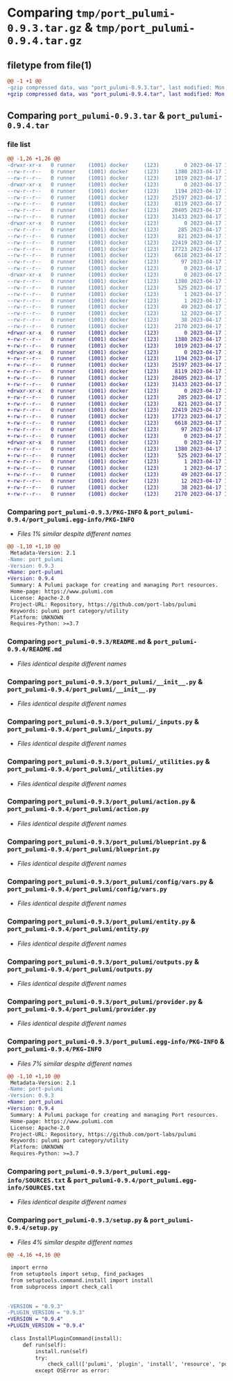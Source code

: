 # Comparing `tmp/port_pulumi-0.9.3.tar.gz` & `tmp/port_pulumi-0.9.4.tar.gz`

## filetype from file(1)

```diff
@@ -1 +1 @@
-gzip compressed data, was "port_pulumi-0.9.3.tar", last modified: Mon Apr 17 10:33:46 2023, max compression
+gzip compressed data, was "port_pulumi-0.9.4.tar", last modified: Mon Apr 17 12:16:53 2023, max compression
```

## Comparing `port_pulumi-0.9.3.tar` & `port_pulumi-0.9.4.tar`

### file list

```diff
@@ -1,26 +1,26 @@
-drwxr-xr-x   0 runner    (1001) docker     (123)        0 2023-04-17 10:33:46.152698 port_pulumi-0.9.3/
--rw-r--r--   0 runner    (1001) docker     (123)     1380 2023-04-17 10:33:46.152698 port_pulumi-0.9.3/PKG-INFO
--rw-r--r--   0 runner    (1001) docker     (123)     1019 2023-04-17 10:33:45.000000 port_pulumi-0.9.3/README.md
-drwxr-xr-x   0 runner    (1001) docker     (123)        0 2023-04-17 10:33:46.148698 port_pulumi-0.9.3/port_pulumi/
--rw-r--r--   0 runner    (1001) docker     (123)     1194 2023-04-17 10:33:45.000000 port_pulumi-0.9.3/port_pulumi/__init__.py
--rw-r--r--   0 runner    (1001) docker     (123)    25197 2023-04-17 10:33:45.000000 port_pulumi-0.9.3/port_pulumi/_inputs.py
--rw-r--r--   0 runner    (1001) docker     (123)     8119 2023-04-17 10:33:45.000000 port_pulumi-0.9.3/port_pulumi/_utilities.py
--rw-r--r--   0 runner    (1001) docker     (123)    20405 2023-04-17 10:33:45.000000 port_pulumi-0.9.3/port_pulumi/action.py
--rw-r--r--   0 runner    (1001) docker     (123)    31433 2023-04-17 10:33:45.000000 port_pulumi-0.9.3/port_pulumi/blueprint.py
-drwxr-xr-x   0 runner    (1001) docker     (123)        0 2023-04-17 10:33:46.152698 port_pulumi-0.9.3/port_pulumi/config/
--rw-r--r--   0 runner    (1001) docker     (123)      285 2023-04-17 10:33:45.000000 port_pulumi-0.9.3/port_pulumi/config/__init__.py
--rw-r--r--   0 runner    (1001) docker     (123)      821 2023-04-17 10:33:45.000000 port_pulumi-0.9.3/port_pulumi/config/vars.py
--rw-r--r--   0 runner    (1001) docker     (123)    22419 2023-04-17 10:33:45.000000 port_pulumi-0.9.3/port_pulumi/entity.py
--rw-r--r--   0 runner    (1001) docker     (123)    17723 2023-04-17 10:33:45.000000 port_pulumi-0.9.3/port_pulumi/outputs.py
--rw-r--r--   0 runner    (1001) docker     (123)     6618 2023-04-17 10:33:45.000000 port_pulumi-0.9.3/port_pulumi/provider.py
--rw-r--r--   0 runner    (1001) docker     (123)       97 2023-04-17 10:33:45.000000 port_pulumi-0.9.3/port_pulumi/pulumi-plugin.json
--rw-r--r--   0 runner    (1001) docker     (123)        0 2023-04-17 10:33:45.000000 port_pulumi-0.9.3/port_pulumi/py.typed
-drwxr-xr-x   0 runner    (1001) docker     (123)        0 2023-04-17 10:33:46.152698 port_pulumi-0.9.3/port_pulumi.egg-info/
--rw-r--r--   0 runner    (1001) docker     (123)     1380 2023-04-17 10:33:46.000000 port_pulumi-0.9.3/port_pulumi.egg-info/PKG-INFO
--rw-r--r--   0 runner    (1001) docker     (123)      525 2023-04-17 10:33:46.000000 port_pulumi-0.9.3/port_pulumi.egg-info/SOURCES.txt
--rw-r--r--   0 runner    (1001) docker     (123)        1 2023-04-17 10:33:46.000000 port_pulumi-0.9.3/port_pulumi.egg-info/dependency_links.txt
--rw-r--r--   0 runner    (1001) docker     (123)        1 2023-04-17 10:33:46.000000 port_pulumi-0.9.3/port_pulumi.egg-info/not-zip-safe
--rw-r--r--   0 runner    (1001) docker     (123)       49 2023-04-17 10:33:46.000000 port_pulumi-0.9.3/port_pulumi.egg-info/requires.txt
--rw-r--r--   0 runner    (1001) docker     (123)       12 2023-04-17 10:33:46.000000 port_pulumi-0.9.3/port_pulumi.egg-info/top_level.txt
--rw-r--r--   0 runner    (1001) docker     (123)       38 2023-04-17 10:33:46.152698 port_pulumi-0.9.3/setup.cfg
--rw-r--r--   0 runner    (1001) docker     (123)     2170 2023-04-17 10:33:45.000000 port_pulumi-0.9.3/setup.py
+drwxr-xr-x   0 runner    (1001) docker     (123)        0 2023-04-17 12:16:53.707849 port_pulumi-0.9.4/
+-rw-r--r--   0 runner    (1001) docker     (123)     1380 2023-04-17 12:16:53.707849 port_pulumi-0.9.4/PKG-INFO
+-rw-r--r--   0 runner    (1001) docker     (123)     1019 2023-04-17 12:16:53.000000 port_pulumi-0.9.4/README.md
+drwxr-xr-x   0 runner    (1001) docker     (123)        0 2023-04-17 12:16:53.703849 port_pulumi-0.9.4/port_pulumi/
+-rw-r--r--   0 runner    (1001) docker     (123)     1194 2023-04-17 12:16:53.000000 port_pulumi-0.9.4/port_pulumi/__init__.py
+-rw-r--r--   0 runner    (1001) docker     (123)    25197 2023-04-17 12:16:53.000000 port_pulumi-0.9.4/port_pulumi/_inputs.py
+-rw-r--r--   0 runner    (1001) docker     (123)     8119 2023-04-17 12:16:53.000000 port_pulumi-0.9.4/port_pulumi/_utilities.py
+-rw-r--r--   0 runner    (1001) docker     (123)    20405 2023-04-17 12:16:53.000000 port_pulumi-0.9.4/port_pulumi/action.py
+-rw-r--r--   0 runner    (1001) docker     (123)    31433 2023-04-17 12:16:53.000000 port_pulumi-0.9.4/port_pulumi/blueprint.py
+drwxr-xr-x   0 runner    (1001) docker     (123)        0 2023-04-17 12:16:53.707849 port_pulumi-0.9.4/port_pulumi/config/
+-rw-r--r--   0 runner    (1001) docker     (123)      285 2023-04-17 12:16:53.000000 port_pulumi-0.9.4/port_pulumi/config/__init__.py
+-rw-r--r--   0 runner    (1001) docker     (123)      821 2023-04-17 12:16:53.000000 port_pulumi-0.9.4/port_pulumi/config/vars.py
+-rw-r--r--   0 runner    (1001) docker     (123)    22419 2023-04-17 12:16:53.000000 port_pulumi-0.9.4/port_pulumi/entity.py
+-rw-r--r--   0 runner    (1001) docker     (123)    17723 2023-04-17 12:16:53.000000 port_pulumi-0.9.4/port_pulumi/outputs.py
+-rw-r--r--   0 runner    (1001) docker     (123)     6618 2023-04-17 12:16:53.000000 port_pulumi-0.9.4/port_pulumi/provider.py
+-rw-r--r--   0 runner    (1001) docker     (123)       97 2023-04-17 12:16:53.000000 port_pulumi-0.9.4/port_pulumi/pulumi-plugin.json
+-rw-r--r--   0 runner    (1001) docker     (123)        0 2023-04-17 12:16:53.000000 port_pulumi-0.9.4/port_pulumi/py.typed
+drwxr-xr-x   0 runner    (1001) docker     (123)        0 2023-04-17 12:16:53.707849 port_pulumi-0.9.4/port_pulumi.egg-info/
+-rw-r--r--   0 runner    (1001) docker     (123)     1380 2023-04-17 12:16:53.000000 port_pulumi-0.9.4/port_pulumi.egg-info/PKG-INFO
+-rw-r--r--   0 runner    (1001) docker     (123)      525 2023-04-17 12:16:53.000000 port_pulumi-0.9.4/port_pulumi.egg-info/SOURCES.txt
+-rw-r--r--   0 runner    (1001) docker     (123)        1 2023-04-17 12:16:53.000000 port_pulumi-0.9.4/port_pulumi.egg-info/dependency_links.txt
+-rw-r--r--   0 runner    (1001) docker     (123)        1 2023-04-17 12:16:53.000000 port_pulumi-0.9.4/port_pulumi.egg-info/not-zip-safe
+-rw-r--r--   0 runner    (1001) docker     (123)       49 2023-04-17 12:16:53.000000 port_pulumi-0.9.4/port_pulumi.egg-info/requires.txt
+-rw-r--r--   0 runner    (1001) docker     (123)       12 2023-04-17 12:16:53.000000 port_pulumi-0.9.4/port_pulumi.egg-info/top_level.txt
+-rw-r--r--   0 runner    (1001) docker     (123)       38 2023-04-17 12:16:53.707849 port_pulumi-0.9.4/setup.cfg
+-rw-r--r--   0 runner    (1001) docker     (123)     2170 2023-04-17 12:16:53.000000 port_pulumi-0.9.4/setup.py
```

### Comparing `port_pulumi-0.9.3/PKG-INFO` & `port_pulumi-0.9.4/port_pulumi.egg-info/PKG-INFO`

 * *Files 1% similar despite different names*

```diff
@@ -1,10 +1,10 @@
 Metadata-Version: 2.1
-Name: port_pulumi
-Version: 0.9.3
+Name: port-pulumi
+Version: 0.9.4
 Summary: A Pulumi package for creating and managing Port resources.
 Home-page: https://www.pulumi.com
 License: Apache-2.0
 Project-URL: Repository, https://github.com/port-labs/pulumi
 Keywords: pulumi port category/utility
 Platform: UNKNOWN
 Requires-Python: >=3.7
```

### Comparing `port_pulumi-0.9.3/README.md` & `port_pulumi-0.9.4/README.md`

 * *Files identical despite different names*

### Comparing `port_pulumi-0.9.3/port_pulumi/__init__.py` & `port_pulumi-0.9.4/port_pulumi/__init__.py`

 * *Files identical despite different names*

### Comparing `port_pulumi-0.9.3/port_pulumi/_inputs.py` & `port_pulumi-0.9.4/port_pulumi/_inputs.py`

 * *Files identical despite different names*

### Comparing `port_pulumi-0.9.3/port_pulumi/_utilities.py` & `port_pulumi-0.9.4/port_pulumi/_utilities.py`

 * *Files identical despite different names*

### Comparing `port_pulumi-0.9.3/port_pulumi/action.py` & `port_pulumi-0.9.4/port_pulumi/action.py`

 * *Files identical despite different names*

### Comparing `port_pulumi-0.9.3/port_pulumi/blueprint.py` & `port_pulumi-0.9.4/port_pulumi/blueprint.py`

 * *Files identical despite different names*

### Comparing `port_pulumi-0.9.3/port_pulumi/config/vars.py` & `port_pulumi-0.9.4/port_pulumi/config/vars.py`

 * *Files identical despite different names*

### Comparing `port_pulumi-0.9.3/port_pulumi/entity.py` & `port_pulumi-0.9.4/port_pulumi/entity.py`

 * *Files identical despite different names*

### Comparing `port_pulumi-0.9.3/port_pulumi/outputs.py` & `port_pulumi-0.9.4/port_pulumi/outputs.py`

 * *Files identical despite different names*

### Comparing `port_pulumi-0.9.3/port_pulumi/provider.py` & `port_pulumi-0.9.4/port_pulumi/provider.py`

 * *Files identical despite different names*

### Comparing `port_pulumi-0.9.3/port_pulumi.egg-info/PKG-INFO` & `port_pulumi-0.9.4/PKG-INFO`

 * *Files 7% similar despite different names*

```diff
@@ -1,10 +1,10 @@
 Metadata-Version: 2.1
-Name: port-pulumi
-Version: 0.9.3
+Name: port_pulumi
+Version: 0.9.4
 Summary: A Pulumi package for creating and managing Port resources.
 Home-page: https://www.pulumi.com
 License: Apache-2.0
 Project-URL: Repository, https://github.com/port-labs/pulumi
 Keywords: pulumi port category/utility
 Platform: UNKNOWN
 Requires-Python: >=3.7
```

### Comparing `port_pulumi-0.9.3/port_pulumi.egg-info/SOURCES.txt` & `port_pulumi-0.9.4/port_pulumi.egg-info/SOURCES.txt`

 * *Files identical despite different names*

### Comparing `port_pulumi-0.9.3/setup.py` & `port_pulumi-0.9.4/setup.py`

 * *Files 4% similar despite different names*

```diff
@@ -4,16 +4,16 @@
 
 import errno
 from setuptools import setup, find_packages
 from setuptools.command.install import install
 from subprocess import check_call
 
 
-VERSION = "0.9.3"
-PLUGIN_VERSION = "0.9.3"
+VERSION = "0.9.4"
+PLUGIN_VERSION = "0.9.4"
 
 class InstallPluginCommand(install):
     def run(self):
         install.run(self)
         try:
             check_call(['pulumi', 'plugin', 'install', 'resource', 'port', PLUGIN_VERSION, '--server', 'github://api.github.com/port-labs/pulumi'])
         except OSError as error:
```

